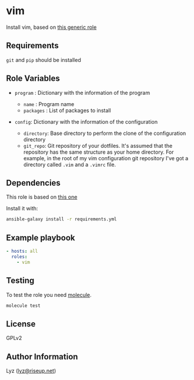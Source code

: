 # vim

Install vim, based on [this generic role](https://git.fok.systems/ansible-roles/generic_program_install)

## Requirements

`git` and `pip` should be installed

## Role Variables
* `program`    : Dictionary with the information of the program
  * `name`     : Program name
  * `packages` : List of packages to install

* `config`: Dictionary with the information of the configuration
  * `directory`: Base directory to perform the clone of the configuration
    directory
  * `git_repo`: Git repository of your dotfiles. It's assumed that the
    repository has the same structure as your home directory. For example, in
    the root of my vim configuration git repository I've got a directory called
    `.vim` and a `.vimrc` file.

## Dependencies

This role is based on [this one](https://git.fok.systems/ansible-roles/generic_program_install)

Install it with:
```bash
ansible-galaxy install -r requirements.yml
```

## Example playbook

```yaml
- hosts: all
  roles:
    - vim
```

## Testing

To test the role you need [molecule](http://molecule.readthedocs.io/en/latest/).

```bash
molecule test
```

## License

GPLv2

## Author Information
Lyz (lyz@riseup.net)

